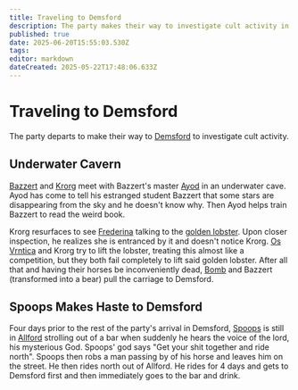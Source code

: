 ```yaml
---
title: Traveling to Demsford
description: The party makes their way to investigate cult activity in Demsford
published: true
date: 2025-06-20T15:55:03.530Z
tags: 
editor: markdown
dateCreated: 2025-05-22T17:48:06.633Z
---
```


# Traveling to Demsford
The party departs to make their way to [Demsford](/locations/Mardun/demsford) to investigate cult activity. 

## Underwater Cavern
[Bazzert](/characters/bazzert) and [Krorg](/characters/krorg) meet with Bazzert's master [Ayod](/characters/ayod) in an underwater cave. Ayod has come to tell his estranged student Bazzert that some stars are disappearing from the sky and he doesn't know why. Then Ayod helps train Bazzert to read the weird book.

Krorg resurfaces to see [Frederina](/characters/Frederina) talking to the [golden lobster](/characters/the-emperor). Upon closer inspection, he realizes she is entranced by it and doesn't notice Krorg. [Os Vrntica](/characters/os) and Krorg try to lift the lobster, treating this almost like a competition, but they both fail completely to lift said golden lobster. After all that and having their horses be inconveniently dead, [Bomb](/characters/Bomb-the-Bear) and Bazzert (transformed into a bear) pull the carriage to Demsford.


## Spoops Makes Haste to Demsford
Four days prior to the rest of the party's arrival in Demsford, [Spoops](/characters/spoops) is still in [Allford](/locations/Mardun/Allford) strolling out of a bar when suddenly he hears the voice of the lord, his mysterious God. Spoops' god says "Get your shit together and ride north". Spoops then robs a man passing by of his horse and leaves him on the street. He then rides north out of Allford. He rides for 4 days and gets to Demsford first and then immediately goes to the bar and drink.